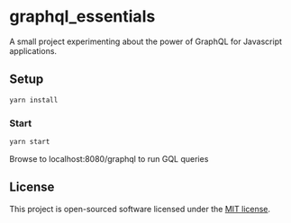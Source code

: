 # graphql_essentials
A small project experimenting about the power of GraphQL for Javascript applications.

## Setup
```bash
yarn install
```

### Start
```bash
yarn start
```

Browse to localhost:8080/graphql to run GQL queries

## License
This project is open-sourced software licensed under the [MIT license](http://opensource.org/licenses/MIT).
